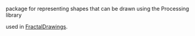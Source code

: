 package for representing shapes that can be drawn using the Processing library

used in [FractalDrawings](https://github.com/alexlewis9/FractalDrawings).
